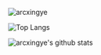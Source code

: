 ![arcxingye](https://count.getloli.com/get/@arcxingye)

![Top Langs](https://github-readme-stats.vercel.app/api/top-langs/?username=arcxingye&layout=compact&theme=buefy)

![arcxingye's github stats](https://github-readme-stats.vercel.app/api?username=arcxingye&count_private=true&show_icons=true&count_private=true&theme=buefy)
<!--
**arcxingye/arcxingye** is a ✨ _special_ ✨ repository because its `README.md` (this file) appears on your GitHub profile.

Here are some ideas to get you started:

- 🔭 I’m currently working on ...
- 🌱 I’m currently learning ...
- 👯 I’m looking to collaborate on ...
- 🤔 I’m looking for help with ...
- 💬 Ask me about ...
- 📫 How to reach me: ...
- 😄 Pronouns: ...
- ⚡ Fun fact: ...
-->
